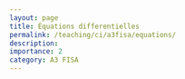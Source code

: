 ```yaml
---
layout: page
title: Équations differentielles
permalink: /teaching/ci/a3fisa/equations/
description: 
importance: 2
category: A3 FISA
---
```

